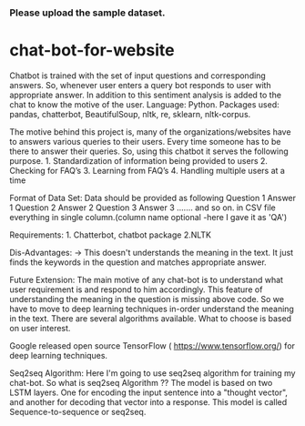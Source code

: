 ### Please upload the sample dataset. 


# chat-bot-for-website
Chatbot is trained with the set of input questions and corresponding answers. So, whenever user enters a query bot responds to user with appropriate answer. In addition to this sentiment analysis is added to the chat to know the motive of the user. Language: Python. Packages used: pandas, chatterbot, BeautifulSoup, nltk, re, sklearn, nltk-corpus.


The motive behind this project is, many of the organizations/websites have to answers various queries to their users. Every time someone has to be there to answer their queries. So, using this chatbot it serves the following purpose. 1. Standardization of information being provided to users 2. Checking for FAQ’s 3. Learning from FAQ’s 4. Handling multiple users at a time

Format of Data Set: Data should be provided as following Question 1 Answer 1 Question 2 Answer 2 Question 3 Answer 3 ....... and so on. in CSV file everything in single column.(column name optional -here I gave it as 'QA')

Requirements: 1. Chatterbot, chatbot package 2.NLTK

Dis-Advantages: -> This doesn't understands the meaning in the text. It just finds the keywords in the question and matches appropriate answer.

Future Extension: The main motive of any chat-bot is to understand what user requirement is and respond to him accordingly. This feature of understanding the meaning in the question is missing above code. So we have to move to deep learning techniques in-order understand the meaning in the text. There are several algorithms available. What to choose is based on user interest.

Google released open source TensorFlow ( https://www.tensorflow.org/) for deep learning techniques.

Seq2seq Algorithm: Here I'm going to use seq2seq algorithm for training my chat-bot. So what is seq2seq Algorithm ?? The model is based on two LSTM layers. One for encoding the input sentence into a "thought vector", and another for decoding that vector into a response. This model is called Sequence-to-sequence or seq2seq.
